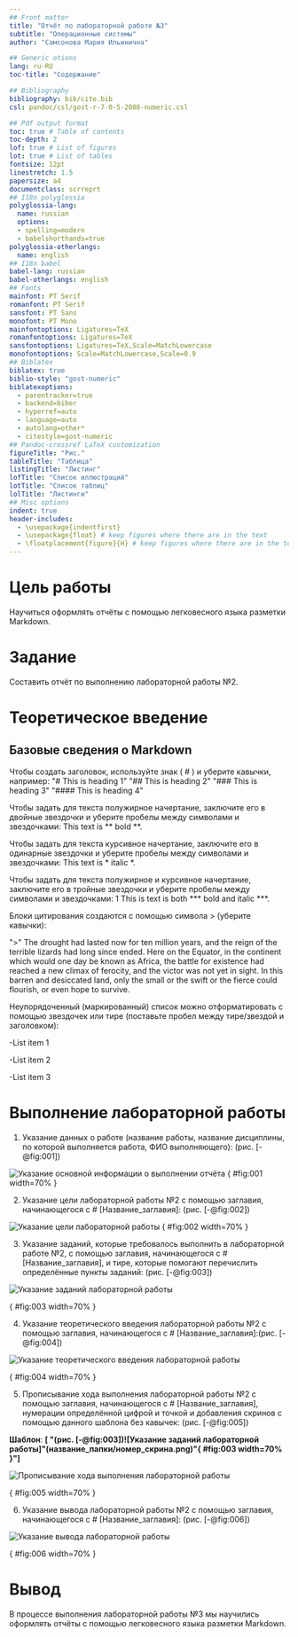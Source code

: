 ```yaml
---
## Front matter
title: "Отчёт по лабораторной работе №3"
subtitle: "Операционные системы"
author: "Самсонова Мария Ильинична"

## Generic otions
lang: ru-RU
toc-title: "Содержание"

## Bibliography
bibliography: bib/cite.bib
csl: pandoc/csl/gost-r-7-0-5-2008-numeric.csl

## Pdf output format
toc: true # Table of contents
toc-depth: 2
lof: true # List of figures
lot: true # List of tables
fontsize: 12pt
linestretch: 1.5
papersize: a4
documentclass: scrreprt
## I18n polyglossia
polyglossia-lang:
  name: russian
  options:
  - spelling=modern
  - babelshorthands=true
polyglossia-otherlangs:
  name: english
## I18n babel
babel-lang: russian
babel-otherlangs: english
## Fonts
mainfont: PT Serif
romanfont: PT Serif
sansfont: PT Sans
monofont: PT Mono
mainfontoptions: Ligatures=TeX
romanfontoptions: Ligatures=TeX
sansfontoptions: Ligatures=TeX,Scale=MatchLowercase
monofontoptions: Scale=MatchLowercase,Scale=0.9
## Biblatex
biblatex: true
biblio-style: "gost-numeric"
biblatexoptions:
  - parentracker=true
  - backend=biber
  - hyperref=auto
  - language=auto
  - autolang=other*
  - citestyle=gost-numeric
## Pandoc-crossref LaTeX customization
figureTitle: "Рис."
tableTitle: "Таблица"
listingTitle: "Листинг"
lofTitle: "Список иллюстраций"
lotTitle: "Список таблиц"
lolTitle: "Листинги"
## Misc options
indent: true
header-includes:
  - \usepackage{indentfirst}
  - \usepackage{float} # keep figures where there are in the text
  - \floatplacement{figure}{H} # keep figures where there are in the text
---
```

# Цель работы

Научиться оформлять отчёты с помощью легковесного языка разметки Markdown.

# Задание

Составить отчёт по выполнению лабораторной работы №2.

# Теоретическое введение

## Базовые сведения о Markdown
Чтобы создать заголовок, используйте знак ( # ) и уберите кавычки, например:
"# This is heading 1"
"## This is heading 2"
"### This is heading 3"
"#### This is heading 4"

Чтобы задать для текста полужирное начертание, заключите его в двойные звездочки и уберите пробелы между символами и звездочками:
This text is ** bold **.

Чтобы задать для текста курсивное начертание, заключите его в одинарные звездочки и уберите пробелы между символами и звездочками:
This text is * italic *.

Чтобы задать для текста полужирное и курсивное начертание, заключите его в тройные
звездочки и уберите пробелы между символами и звездочками:
1 This is text is both *** bold and italic ***.

Блоки цитирования создаются с помощью символа > (уберите кавычки):
 
">" The drought had lasted now for ten million years, and the reign of
the terrible lizards had long since ended. Here on the Equator, in
the continent which would one day be known as Africa, the battle
for existence had reached a new climax of ferocity, and the victor
was not yet in sight. In this barren and desiccated land, only the
small or the swift or the fierce could flourish, or even hope to
survive.

Неупорядоченный (маркированный) список можно отформатировать с помощью звездочек или тире (поставьте пробел между тире/звездой и заголовком):

-List item 1

-List item 2

-List item 3
 
# Выполнение лабораторной работы

1. Указание данных о работе (название работы, название дисциплины, по которой выполняется работа, ФИО выполняющего): (рис. [-@fig:001])

![Указание основной информации о выполнении отчёта](images/1.png)
{ #fig:001 width=70% }

2. Указание цели лабораторной работы №2 с помощью заглавия, начинающегося с # [Название_заглавия]: (рис. [-@fig:002])

![Указание цели лабораторной работы](images/2.png)
{ #fig:002 width=70% }

3. Указание заданий, которые требовалось выполнить в лабораторной работе №2, с помощью заглавия, начинающегося с # [Название_заглавия], и тире, которые помогают перечислить определённые пункты заданий: (рис. [-@fig:003])

![Указание заданий лабораторной работы](images/3.png)

{ #fig:003 width=70% }

4. Указание теоретического введения лабораторной работы №2 с помощью заглавия, начинающегося с # [Название_заглавия]:(рис. [-@fig:004])

![Указание теоретического введения лабораторной работы](images/4.png)

{ #fig:004 width=70% }

5. Прописывание хода выполнения лабораторной работы №2 с помощью заглавия, начинающегося с # [Название_заглавия], нумерации определённой цифрой и точкой и добавления скринов с помощью данного шаблона без кавычек: (рис. [-@fig:005])

**Шаблон**:
**[ "(рис. [-@fig:003])![Указание заданий лабораторной работы]"(название_папки/номер_скрина.png)"{ #fig:003 width=70% }"]**

![Прописывание хода выполнения лабораторной работы](images/5.png)

{ #fig:005 width=70% }

6. Указание вывода лабораторной работы №2 с помощью заглавия, начинающегося с # [Название_заглавия]: (рис. [-@fig:006])

![Указание вывода лабораторной работы](images/6.png)

{ #fig:006 width=70% }



# Вывод
В процессе выполнения лабораторной работы №3 мы научились оформлять отчёты с помощью легковесного языка разметки Markdown.


